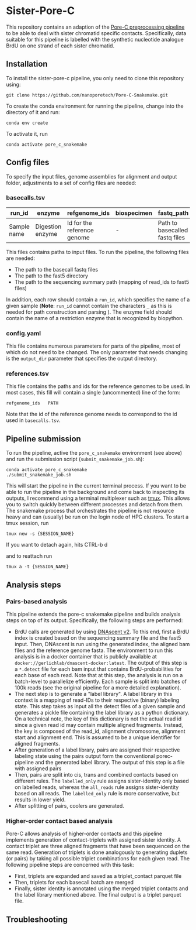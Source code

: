 # Sister-Pore-C

This repository contains an adaption of the [Pore-C preprocessing pipeline](https://github.com/nanoporetech/Pore-C-Snakemake) to be able to deal with sister chromatid specific contacts. Specifically, data suitable for this pipeline is labelled with the synthetic nucleotide analogue BrdU on one strand of each sister chromatid.

## Installation

To install the sister-pore-c pipeline, you only need to clone this repository using:

```
git clone https://github.com/nanoporetech/Pore-C-Snakemake.git
```

To create the conda environment for running the pipeline, change into the directory of it and run:

```
conda env create
```

To activate it, run

```
conda activate pore_c_snakemake
```


## Config files

To specify the input files, genome assemblies for alignment and output folder, adjustments to a set of config files are needed:

### **basecalls.tsv**

| **run_id**  | **enzyme**       | **refgenome_ids**           | **biospecimen** | **fastq_path**                 | **fast5_directory**     | **sequencing_summary_path**     |
|-------------|------------------|-----------------------------|-----------------|--------------------------------|-------------------------|---------------------------------|
| Sample name | Digestion enzyme | Id for the reference genome | -               | Path to basecalled fastq files | Path to fast5 directory | Path to sequencing summary path |

This files contains paths to input files. To run the pipeline, the following files are needed:

-  The path to the basecall fastq files
- The path to the fast5 directory
- The path to the sequencing summary path (mapping of read_ids to fast5 files)

In addition, each row should contain a `run_id`, which specifies the name of a given sample (**Note**: `run_id` cannot contain the characters `_` as this is needed for path construction and parsing ). The enzyme field should contain the name of a restriction enzyme that is recognized by biopython.

### **config.yaml**

This file contains numerous parameters for parts of the pipeline, most of which do not need to be changed. The only parameter that needs changing is the `output_dir` parameter that specifies the output directory.

### **references.tsv**

This file contains the paths and ids for the reference genomes to be used. In most cases, this fill will contain a single (uncommented) line of the form:

```
refgenome_ids   PATH
```

Note that the id of the reference genome needs to correspond to the id used in `basecalls.tsv`.

## Pipeline submission


To run the pipeline, active the `pore_c_snakemake` environment (see above) and run the submission script (`submit_snakemake_job.sh`):

```
conda activate pore_c_snakemake
./submit_snakemake_job.sh
```

This will start the pipeline in the current terminal process. If you want to be able to run the pipeline in the background and come back to inspecting its outputs, I recommend using a terminal multiplexer such as [tmux](https://github.com/tmux/tmux/wiki). This allows you to switch quickly between different processes and detach from them. The snakemake process that orchestrates the pipeline is not resource heavy and can (usually) be run on the login node of HPC clusters. To start a tmux session, run

```
tmux new -s {SESSION_NAME}
```
If you want to detach again, hits CTRL-b d

and to reattach run

```
tmux a -t {SESSION_NAME}
```

## Analysis steps

### Pairs-based analysis

This pipeline extends the pore-c snakemake pipeline and builds analysis steps on top of its output. Specifically, the following steps are performed:

- BrdU calls are generated by using [DNAscent v2](https://bmcgenomics.biomedcentral.com/articles/10.1186/s12864-021-07736-6). To this end, first a BrdU index is created based on the sequencing summary file and the fast5 input. Then, DNAscent is run using the generated index, the aligned bam files and the reference genome fasta. The environment to run this analysis is in a docker container that is publicly available at `docker://gerlichlab/dnascent-docker:latest`. The output of this step is a `*.detect` file for each bam input that contains BrdU-probabilities for each base of each read. Note that at this step, the analysis is run on a batch-level to parallelize efficiently. Each sample is split into batches of 100k reads (see the original pipeline for a more detailed explanation).
- The next step is to generate a "label library". A label library in this context is a mapping of read-IDs to their respective (binary) labeling state. This step takes as input all the detect files of a given sample and generates a pickle file containing the label library as a python dictionary. On a technical note, the key of this dictionary is not the actual read id since a given read id may contain multiple aligned fragments. Instead, the key is composed of the read_id, alignment chromosome, alignment start and alignment end. This is assumed to be a unique identifier for aligned fragments.
- After generation of a label library, pairs are assigned their respective labeling state using the pairs output form the conventional porec-pipeline and the generated label library. The output of this step is a file with assigned pairs
- Then, pairs are split into cis, trans and combined contacts based on different rules. The `labelled_only` rule assigns sister-identity only based on labelled reads, whereas the `all_reads` rule assigns sister-identity based on all reads. The `labelled_only` rule is more conservative, but results in lower yield.
- After splitting of pairs, coolers are generated.

### Higher-order contact based analysis

Pore-C allows analysis of higher-order contacts and this pipeline implements generation of contact-triplets with assigned sister identity. A contact triplet are three aligned fragments that have been sequenced on the same read. Generation of triplets is done analogously to generating duplets (or pairs) by taking all possible triplet combinations for each given read. The following pipeline steps are concerned with this task:

- First, triplets are expanded and saved as a triplet_contact parquet file
- Then, triplets for each basecall batch are merged
- Finally, sister identity is annotated using the merged triplet contacts and the label library mentioned above. The final output is a triplet parquet file.

## Troubleshooting

